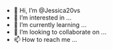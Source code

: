 - 👋 Hi, I’m @Jessica20vs
- 👀 I’m interested in ...
- 🌱 I’m currently learning ...
- 💞️ I’m looking to collaborate on ...
- 📫 How to reach me ...

<!---
Jessica20vs/Jessica20vs is a ✨ special ✨ repository because its `README.md` (this file) appears on your GitHub profile.
You can click the Preview link to take a look at your changes.
--->
